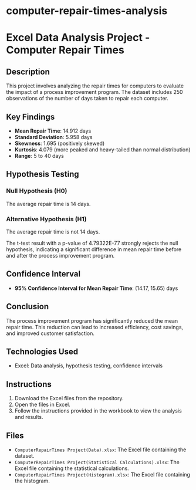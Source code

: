 # computer-repair-times-analysis
# Excel Data Analysis Project - Computer Repair Times

## Description
This project involves analyzing the repair times for computers to evaluate the impact of a process improvement program. The dataset includes 250 observations of the number of days taken to repair each computer.

## Key Findings
- **Mean Repair Time**: 14.912 days
- **Standard Deviation**: 5.958 days
- **Skewness**: 1.695 (positively skewed)
- **Kurtosis**: 4.079 (more peaked and heavy-tailed than normal distribution)
- **Range**: 5 to 40 days

## Hypothesis Testing
### Null Hypothesis (H0)
The average repair time is 14 days.

### Alternative Hypothesis (H1)
The average repair time is not 14 days.

The t-test result with a p-value of 4.79322E-77 strongly rejects the null hypothesis, indicating a significant difference in mean repair time before and after the process improvement program.

## Confidence Interval
- **95% Confidence Interval for Mean Repair Time**: (14.17, 15.65) days

## Conclusion
The process improvement program has significantly reduced the mean repair time. This reduction can lead to increased efficiency, cost savings, and improved customer satisfaction.

## Technologies Used
- Excel: Data analysis, hypothesis testing, confidence intervals

## Instructions
1. Download the Excel files from the repository.
2. Open the files in Excel.
3. Follow the instructions provided in the workbook to view the analysis and results.

## Files
- `ComputerRepairTimes Project(Data).xlsx`: The Excel file containing the dataset.
- `ComputerRepairTimes Project(Statistical Calculations).xlsx`: The Excel file containing the statistical calculations.
- `ComputerRepairTimes Project(Histogram).xlsx`: The Excel file containing the histogram.
